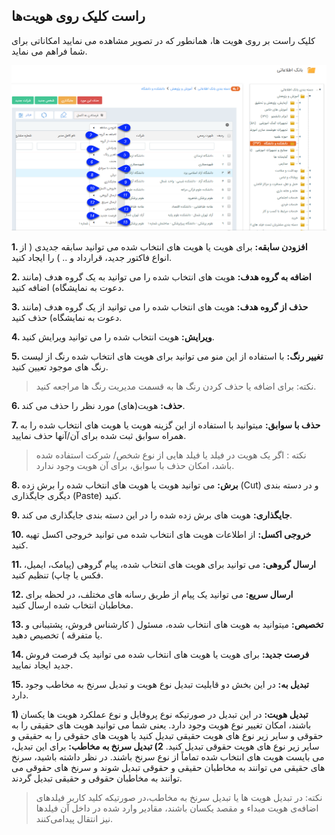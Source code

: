 ##  راست کلیک روی هویت‌ها 



کلیک راست بر روی هویت ها، همانطور که در تصویر مشاهده می نمایید امکاناتی برای شما فراهم می نماید.

![](click-rast-hoviat.png)

**1. افزودن سابقه:** برای هویت یا هویت های انتخاب شده می توانید سابقه جدیدی ( از انواع فاکتور جدید، قرارداد و .. ) را ایجاد کنید.

**2. اضافه به گروه هدف:**  هویت های انتخاب شده را می توانید به یک گروه هدف (مانند دعوت به نمایشگاه) اضافه کنید.

**3.  حذف از گروه هدف:**  هویت های انتخاب شده را می توانید از یک گروه هدف (مانند دعوت به نمایشگاه) حذف کنید.

**4. ویرایش:** هویت انتخاب شده را می توانید ویرایش کنید.

**5. تغییر رنگ:** با استفاده از این منو می توانید برای هویت های انتخاب شده رنگ از لیست رنگ های موجود تعیین کنید.

> نکته: برای اضافه یا حذف کردن رنگ ها به قسمت مدیریت رنگ ها مراجعه کنید.

**6. حذف:** هویت(های) مورد نظر را حذف می کند.

**7. حذف با سوابق:** میتوانید با استفاده از این گزینه هویت یا هویت های انتخاب شده را به همراه سوابق ثبت شده برای آن/آنها حذف نمایید.

> نکته : اگر یک هویت در فیلد یا فیلد هایی از نوع شخص/ شرکت استفاده شده باشد، امکان حذف با سوابق، برای آن هویت وجود ندارد.

**8. برش:** می توانید هویت یا هویت های انتخاب شده را برش زده (Cut) و در دسته بندی دیگری جایگذاری (Paste) کنید.

**9. جایگذاری:** هویت های برش زده شده را در این دسته بندی جایگذاری می کند.

**10. خروجی اکسل:** از اطلاعات هویت های انتخاب شده می توانید خروجی اکسل تهیه کنید.

**11. ارسال گروهی:** می توانید برای هویت های انتخاب شده، پیام گروهی (پیامک، ایمیل، فکس یا چاپ) تنظیم کنید.

**12. ارسال سریع:** می توانید یک پیام از طریق رسانه های مختلف، در لحظه برای مخاطبان انتخاب شده ارسال کنید.

**13. تخصیص:** میتوانید به هویت های انتخاب شده، مسئول ( کارشناس فروش، پشتیبانی و یا متفرقه ) تخصیص دهید.

**14. فرصت جدید:** برای هویت یا هویت های انتخاب شده می توانید یک فرصت فروش جدید ایجاد نمایید.

**15. تبدیل به:** در این بخش دو قابلیت تبدیل نوع هویت و تبدیل سرنخ به مخاطب وجود دارد. 

**1)  تبدیل هویت:** در این تبدیل در صورتیکه نوع پروفایل و نوع عملکرد هویت ها یکسان باشند، امکان تغییر نوع هویت وجود دارد. یعنی شما می توانید هویت های حقیقی را به حقوقی و سایر زیر نوع های هویت حقیقی تبدیل کنید یا هویت های حقوقی را به حقیقی و سایر زیر نوع های هویت حقوقی تبدیل کنید.
**2) تبدیل سرنخ به مخاطب:** برای این تبدیل، می بایست هویت های انتخاب شده تماماً از نوع سرنخ باشند. در نظر داشته باشید، سرنخ های حقیقی می توانند به مخاطبان حقیقی و حقوقی تبدیل شوند و سرنخ های حقوقی می توانند به مخاطبان حقوقی و حقیقی تبدیل گردند.

> نکته: در تبدیل هویت ها یا تبدیل سرنخ به مخاطب،در صورتیکه کلید کاربر فیلد‌های اضافه‌ی هویت مبداء و مقصد یکسان باشند، مقادیر وارد شده در داخل آن فیلد‌ها نیز انتقال پیدامی‌کنند.



